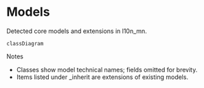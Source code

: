 # Models

Detected core models and extensions in l10n_mn.

```mermaid
classDiagram
```

Notes
- Classes show model technical names; fields omitted for brevity.
- Items listed under _inherit are extensions of existing models.
